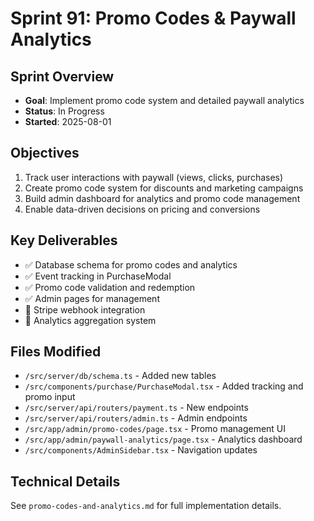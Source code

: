 # Sprint 91: Promo Codes & Paywall Analytics

## Sprint Overview
- **Goal**: Implement promo code system and detailed paywall analytics
- **Status**: In Progress
- **Started**: 2025-08-01

## Objectives
1. Track user interactions with paywall (views, clicks, purchases)
2. Create promo code system for discounts and marketing campaigns
3. Build admin dashboard for analytics and promo code management
4. Enable data-driven decisions on pricing and conversions

## Key Deliverables
- ✅ Database schema for promo codes and analytics
- ✅ Event tracking in PurchaseModal
- ✅ Promo code validation and redemption
- ✅ Admin pages for management
- 🔧 Stripe webhook integration
- 🔧 Analytics aggregation system

## Files Modified
- `/src/server/db/schema.ts` - Added new tables
- `/src/components/purchase/PurchaseModal.tsx` - Added tracking and promo input
- `/src/server/api/routers/payment.ts` - New endpoints
- `/src/server/api/routers/admin.ts` - Admin endpoints
- `/src/app/admin/promo-codes/page.tsx` - Promo management UI
- `/src/app/admin/paywall-analytics/page.tsx` - Analytics dashboard
- `/src/components/AdminSidebar.tsx` - Navigation updates

## Technical Details
See `promo-codes-and-analytics.md` for full implementation details.